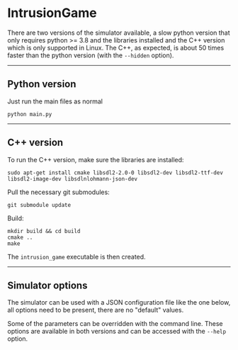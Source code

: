 # IntrusionGame

There are two versions of the simulator available, a slow python version that only requires python >= 3.8 and the libraries installed and the C++ version which is only supported in Linux. The C++, as expected, is about 50 times faster than the python version (with the `--hidden` option).

---
## Python version
Just run the main files as normal
```
python main.py
```
---
## C++ version
To run the C++ version, make sure the libraries are installed:

```
sudo apt-get install cmake libsdl2-2.0-0 libsdl2-dev libsdl2-ttf-dev libsdl2-image-dev libsdlnlohmann-json-dev
```
Pull the necessary git submodules:
```
git submodule update
```
Build:
```
mkdir build && cd build
cmake ..
make
```
The `intrusion_game` executable is then created.

---
## Simulator options
The simulator can be used with a JSON configuration file like the one below, all options need to be present, there are no "default" values.  
  
Some of the parameters can be overridden with the command line. These options are available in both versions and can be accessed with the `--help` option.
